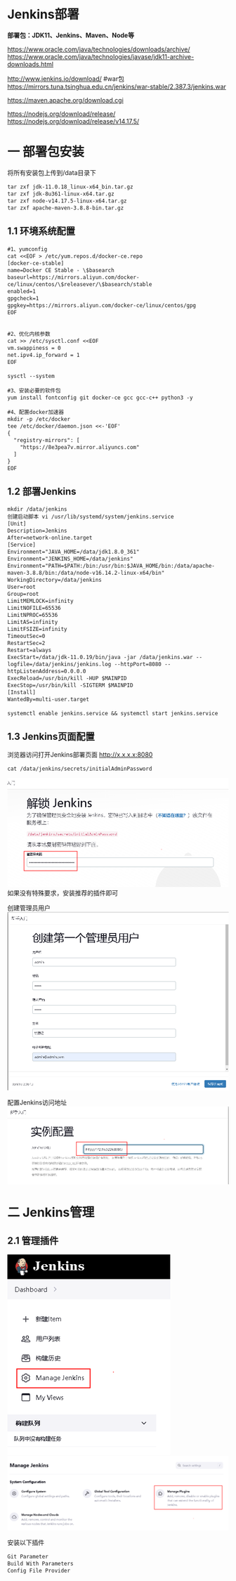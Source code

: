 # Jenkins部署
**部署包：JDK11、Jenkins、Maven、Node等**  

https://www.oracle.com/java/technologies/downloads/archive/  
https://www.oracle.com/java/technologies/javase/jdk11-archive-downloads.html   

http://www.jenkins.io/download/ #war包  
https://mirrors.tuna.tsinghua.edu.cn/jenkins/war-stable/2.387.3/jenkins.war

https://maven.apache.org/download.cgi  

https://nodejs.org/download/release/  
https://nodejs.org/download/release/v14.17.5/  

# 一 部署包安装
将所有安装包上传到/data目录下  
```
tar zxf jdk-11.0.18_linux-x64_bin.tar.gz
tar zxf jdk-8u361-linux-x64.tar.gz
tar zxf node-v14.17.5-linux-x64.tar.gz
tar zxf apache-maven-3.8.8-bin.tar.gz
```
## 1.1 环境系统配置
```
#1、yumconfig
cat <<EOF > /etc/yum.repos.d/docker-ce.repo
[docker-ce-stable]
name=Docker CE Stable - \$basearch
baseurl=https://mirrors.aliyun.com/docker-ce/linux/centos/\$releasever/\$basearch/stable
enabled=1
gpgcheck=1
gpgkey=https://mirrors.aliyun.com/docker-ce/linux/centos/gpg
EOF


#2、优化内核参数
cat >> /etc/sysctl.conf <<EOF
vm.swappiness = 0
net.ipv4.ip_forward = 1
EOF

sysctl --system

#3、安装必要的软件包
yum install fontconfig git docker-ce gcc gcc-c++ python3 -y

#4、配置docker加速器
mkdir -p /etc/docker
tee /etc/docker/daemon.json <<-'EOF'
{
  "registry-mirrors": [
    "https://8e3pea7v.mirror.aliyuncs.com"
  ]
}
EOF

```

## 1.2 部署Jenkins
```
mkdir /data/jenkins
创建启动脚本 vi /usr/lib/systemd/system/jenkins.service
[Unit]
Description=Jenkins
After=network-online.target
[Service]
Environment="JAVA_HOME=/data/jdk1.8.0_361"
Environment="JENKINS_HOME=/data/jenkins"
Environment="PATH=$PATH:/bin:/usr/bin:$JAVA_HOME/bin:/data/apache-maven-3.8.8/bin:/data/node-v16.14.2-linux-x64/bin"
WorkingDirectory=/data/jenkins
User=root
Group=root
LimitMEMLOCK=infinity
LimitNOFILE=65536
LimitNPROC=65536
LimitAS=infinity
LimitFSIZE=infinity
TimeoutSec=0
RestartSec=2
Restart=always
ExecStart=/data/jdk-11.0.19/bin/java -jar /data/jenkins.war --logfile=/data/jenkins/jenkins.log --httpPort=8080 --httpListenAddress=0.0.0.0
ExecReload=/usr/bin/kill -HUP $MAINPID
ExecStop=/usr/bin/kill -SIGTERM $MAINPID
[Install]
WantedBy=multi-user.target

systemctl enable jenkins.service && systemctl start jenkins.service

```

## 1.3 Jenkins页面配置
浏览器访问打开Jenkins部署页面 http://x.x.x.x:8080  
```
cat /data/jenkins/secrets/initialAdminPassword
```
![入门](pic/jenkins-unlock.png)   
如果没有特殊要求，安装推荐的插件即可  

创建管理员用户  
![admin](pic/jenkins-admin.png)   

配置Jenkins访问地址  
![url](pic/jenkins-url.png)  

# 二 Jenkins管理
## 2.1 管理插件
![Manage](pic/manage.png)  
![Plugins](pic/plugins.png)   

安装以下插件  
```
Git Parameter
Build With Parameters
Config File Provider
```



 






